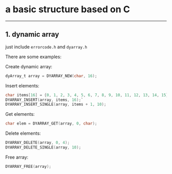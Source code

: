 # a basic structure based on C
---
## 1. dynamic array
just include `errorcode.h` and `dyarray.h`

There are some examples:

Create dynamic array:  
```c
dyArray_t array = DYARRAY_NEW(char, 16);
```

Insert elements:
```c
char items[16] = {0, 1, 2, 3, 4, 5, 6, 7, 8, 9, 10, 11, 12, 13, 14, 15};
DYARRAY_INSERT(array, items, 16);`  
DYARRAY_INSERT_SINGLE(array, items + 1, 10);
```


Get elements:  
```c
char elem = DYARRAY_GET(array, 0, char);
```


Delete elements:  
```c
DYARRAY_DELETE(array, 0, 4);
DYARRAY_DELETE_SINGLE(array, 10);  
```


Free array:   
```c
DYARRAY_FREE(array);   
```
